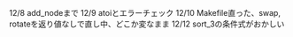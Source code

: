 12/8 add_nodeまで
12/9 atoiとエラーチェック
12/10 Makefile直った、swap, rotateを返り値なしで直し中、どこか変なまま
12/12 sort_3の条件式がおかしい
